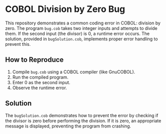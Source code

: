 # COBOL Division by Zero Bug

This repository demonstrates a common coding error in COBOL: division by zero. The program `bug.cob` takes two integer inputs and attempts to divide them.  If the second input (the divisor) is 0, a runtime error occurs.  The solution, provided in `bugSolution.cob`, implements proper error handling to prevent this.

## How to Reproduce

1. Compile `bug.cob` using a COBOL compiler (like GnuCOBOL).
2. Run the compiled program.
3. Enter 0 as the second input.
4. Observe the runtime error.

## Solution

The `bugSolution.cob` demonstrates how to prevent the error by checking if the divisor is zero before performing the division. If it is zero, an appropriate message is displayed, preventing the program from crashing.
